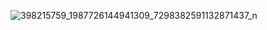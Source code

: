 ![398215759_1987726144941309_7298382591132871437_n](https://github.com/ak4ishuich1/certifications-honors-awards/assets/144317368/50e57752-0684-4d6e-97e0-979ceb010c75)
